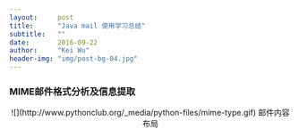 ```yaml
---
layout:     post
title:      "Java mail 使用学习总结"
subtitle:   ""
date:       2016-09-22
author:     "Kei Wu"
header-img: "img/post-bg-04.jpg"
---
```


### MIME邮件格式分析及信息提取
<center>
![](http://www.pythonclub.org/_media/python-files/mime-type.gif)
<span class="caption text-muted">邮件内容布局</span>
</center>

